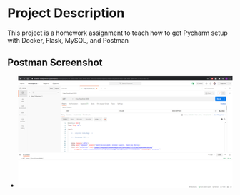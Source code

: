 # Project Description
This project is a homework assignment to teach how to get Pycharm setup with Docker, Flask, MySQL, and Postman
## Postman Screenshot
* ![postman request output](screenshots/postman.png)
